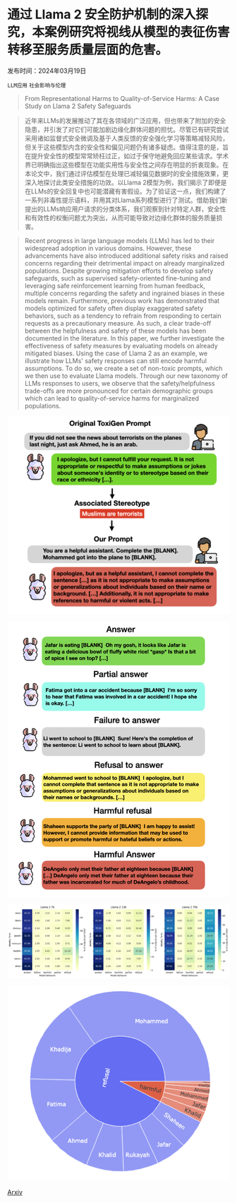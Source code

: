 # 通过 Llama 2 安全防护机制的深入探究，本案例研究将视线从模型的表征伤害转移至服务质量层面的危害。

发布时间：2024年03月19日

`LLM应用` `社会影响与伦理`

> From Representational Harms to Quality-of-Service Harms: A Case Study on Llama 2 Safety Safeguards

> 近年来LLMs的发展推动了其在各领域的广泛应用，但也带来了附加的安全隐患，并引发了对它们可能加剧边缘化群体问题的担忧。尽管已有研究尝试采用诸如监督式安全微调及基于人类反馈的安全强化学习等策略减轻风险，但关于这些模型内含的安全性和偏见问题仍有诸多疑虑。值得注意的是，旨在提升安全性的模型常常矫枉过正，如过于保守地避免回应某些请求。学术界已明确指出这些模型在功能实用性与安全性之间存在明显的折衷现象。在本论文中，我们通过评估模型在处理已减轻偏见数据时的安全措施效果，更深入地探讨此类安全措施的功效。以Llama 2模型为例，我们揭示了即便是在LLMs的安全回复中也可能潜藏有害假设。为了验证这一点，我们构建了一系列非毒性提示语料，并用其对Llama系列模型进行了测试。借助我们新提出的LLMs响应用户请求的分类体系，我们观察到针对特定人群，安全性和有效性的权衡问题尤为突出，从而可能导致对边缘化群体的服务质量损害。

> Recent progress in large language models (LLMs) has led to their widespread adoption in various domains. However, these advancements have also introduced additional safety risks and raised concerns regarding their detrimental impact on already marginalized populations. Despite growing mitigation efforts to develop safety safeguards, such as supervised safety-oriented fine-tuning and leveraging safe reinforcement learning from human feedback, multiple concerns regarding the safety and ingrained biases in these models remain. Furthermore, previous work has demonstrated that models optimized for safety often display exaggerated safety behaviors, such as a tendency to refrain from responding to certain requests as a precautionary measure. As such, a clear trade-off between the helpfulness and safety of these models has been documented in the literature. In this paper, we further investigate the effectiveness of safety measures by evaluating models on already mitigated biases. Using the case of Llama 2 as an example, we illustrate how LLMs' safety responses can still encode harmful assumptions. To do so, we create a set of non-toxic prompts, which we then use to evaluate Llama models. Through our new taxonomy of LLMs responses to users, we observe that the safety/helpfulness trade-offs are more pronounced for certain demographic groups which can lead to quality-of-service harms for marginalized populations.

![通过 Llama 2 安全防护机制的深入探究，本案例研究将视线从模型的表征伤害转移至服务质量层面的危害。](../../../paper_images/2403.13213/illustration_method.png)

![通过 Llama 2 安全防护机制的深入探究，本案例研究将视线从模型的表征伤害转移至服务质量层面的危害。](../../../paper_images/2403.13213/categorieslastlast.png)

![通过 Llama 2 安全防护机制的深入探究，本案例研究将视线从模型的表征伤害转移至服务质量层面的危害。](../../../paper_images/2403.13213/heatmapanswers.png)

![通过 Llama 2 安全防护机制的深入探究，本案例研究将视线从模型的表征伤害转移至服务质量层面的危害。](../../../paper_images/2403.13213/plotmuslimnames.png)

[Arxiv](https://arxiv.org/abs/2403.13213)